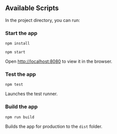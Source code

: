 ## Available Scripts

In the project directory, you can run:

### Start the app

`npm install`

`npm start`

Open [http://localhost:8080](http://localhost:8080) to view it in the browser.

### Test the app

`npm test`

Launches the test runner.

### Build the app

`npm run build`

Builds the app for production to the `dist` folder.